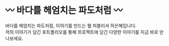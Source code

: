 # 〰️ 바다를 헤엄치는 파도처럼 〰️

바다를 헤엄치는 파도처럼, 이야기를 만드는 웹 퍼블리셔 하은혜입니다.  
저의 이야기가 담긴 포트폴리오를 통해 프로젝트에 담긴 다양한 이야기를 지금 바로 만나보세요.  


<!--
**EunhyeHa/EunhyeHa** is a ✨ _special_ ✨ repository because its `README.md` (this file) appears on your GitHub profile.

Here are some ideas to get you started:

- 🔭 I’m currently working on ...
- 🌱 I’m currently learning ...
- 👯 I’m looking to collaborate on ...
- 🤔 I’m looking for help with ...
- 💬 Ask me about ...
- 📫 How to reach me: ...
- 😄 Pronouns: ...
- ⚡ Fun fact: ...
-->
